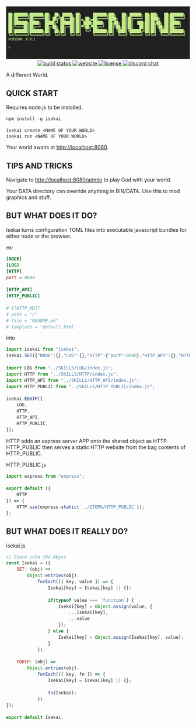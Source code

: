 
<p align="center">
    <a href="http://isekai.dev">
        <img src="./ITEMS/public/logo.gif" alt="logo" />
    </a>
    <br />
    <a href="https://travis-ci.org/isekai-dev/engine">
        <img src="https://img.shields.io/travis/isekai-dev/engine.svg?style=for-the-badge" alt="build status"/>
    </a>
    <a href="https://isekai.dev">
        <img src="https://img.shields.io/website/https/isekai.dev.svg?style=for-the-badge" alt="website">
    </a>
    <a href="./LICENSE">
        <img src="https://img.shields.io/badge/License-AGPL%20v3-blue.svg?style=for-the-badge" alt="license"/>
    </a>
    <a href="https://discord.gg/kc2nsTc">
        <img src="https://img.shields.io/discord/558071350304964640.svg?style=for-the-badge" alt="discord chat">
    </a>
</p>

A different World.

## QUICK START
Requires node.js to be installed.

```
npm install -g isekai

isekai create <NAME OF YOUR WORLD>
isekai run <NAME OF YOUR WORLD>
```

Your world awaits at [http://localhost:8080]().

## TIPS AND TRICKS

Navigate to [http://localhost:8080/admin]() to play God with your world.

Your DATA directory can override anything in BIN/DATA. Use this to mod graphics and stuff.


## BUT WHAT DOES IT DO?
Isekai turns configuration TOML files into executable javascript bundles for either node or the browser.

ex:

```toml
[NODE]
[LOG]
[HTTP]
port = 8080

[HTTP_API]
[HTTP_PUBLIC]

# [[HTTP_MD]]
# path = "/"
# file = "README.md"
# template = "default.html
```

into
```js
import isekai from "isekai";
isekai.SET({"NODE":{},"LOG":{},"HTTP":{"port":8080},"HTTP_API":{},"HTTP_PUBLIC":{}});

import LOG from "../SKILLS/LOG/index.js";
import HTTP from "../SKILLS/HTTP/index.js";
import HTTP_API from "../SKILLS/HTTP_API/index.js";
import HTTP_PUBLIC from "../SKILLS/HTTP_PUBLIC/index.js";

isekai.EQUIP({
    LOG,
    HTTP,
    HTTP_API,
    HTTP_PUBLIC,
});
```

HTTP adds an express server APP onto the shared object as HTTP. HTTP_PUBLIC then serves a static HTTP website from the bag contents of HTTP_PUBLIC.

HTTP_PUBLIC.js
```js
import express from "express";

export default ({
    HTTP
}) => {
    HTTP.use(express.static(`../ITEMS/HTTP_PUBLIC`));
};
```

## BUT WHAT DOES IT REALLY DO?

isekai.js
```js
// Stare into the Abyss
const Isekai = ({
    SET: (obj) => 
        Object.entries(obj).
            forEach(([ key, value ]) => {
                Isekai[key] = Isekai[key] || {};
                
                if(typeof value === `function`) {
                    Isekai[key] = Object.assign(value, {
                        ...Isekai[key], 
                        ...value
                    });
                } else {
                    Isekai[key] = Object.assign(Isekai[key], value);
                }
            }),

    EQUIP: (obj) => 
        Object.entries(obj).
            forEach(([ key, fn ]) => {
                Isekai[key] = Isekai[key] || {};
                
                fn(Isekai); 
            })
});

export default Isekai;
```
